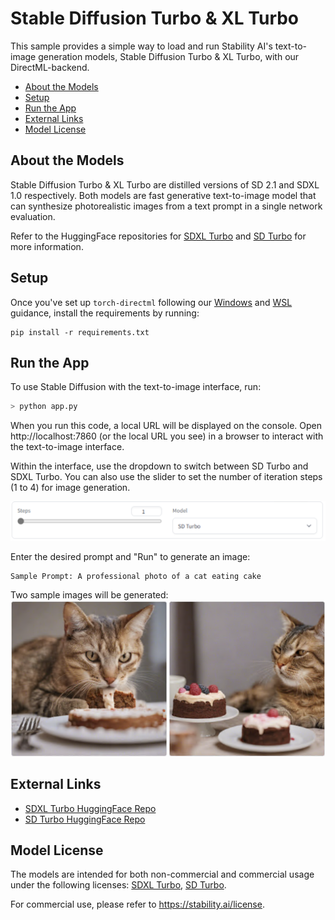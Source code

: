 # Stable Diffusion Turbo & XL Turbo
This sample provides a simple way to load and run Stability AI's text-to-image generation models, Stable Diffusion Turbo & XL Turbo, with our DirectML-backend.

- [About the Models](#about-the-models)
- [Setup](#setup)
- [Run the App](#run-the-app)
- [External Links](#external-links)
- [Model License](#model-license)


## About the Models

Stable Diffusion Turbo & XL Turbo are distilled versions of SD 2.1 and SDXL 1.0 respectively. Both models are fast generative text-to-image model that can synthesize photorealistic images from a text prompt in a single network evaluation.

Refer to the HuggingFace repositories for [SDXL Turbo](https://huggingface.co/stabilityai/sdxl-turbo) and [SD Turbo](https://huggingface.co/stabilityai/sd-turbo) for more information.


## Setup
Once you've set up `torch-directml` following our [Windows](https://learn.microsoft.com/en-us/windows/ai/directml/pytorch-windows) and [WSL](https://learn.microsoft.com/en-us/windows/ai/directml/pytorch-wsl) guidance, install the requirements by running:


```
pip install -r requirements.txt
```


## Run the App
To use Stable Diffusion with the text-to-image interface, run:
```bash
> python app.py
```

When you run this code, a local URL will be displayed on the console. Open http://localhost:7860 (or the local URL you see) in a browser to interact with the text-to-image interface.

Within the interface, use the dropdown to switch between SD Turbo and SDXL Turbo. You can also use the slider to set the number of iteration steps (1 to 4) for image generation.

![slider_dropdown](assets/slider_dropdown.png)


Enter the desired prompt and "Run" to generate an image:
``` 
Sample Prompt: A professional photo of a cat eating cake
```

Two sample images will be generated:
![image1](assets/t2i.png)



## External Links
- [SDXL Turbo HuggingFace Repo](https://huggingface.co/stabilityai/sdxl-turbo)
- [SD Turbo HuggingFace Repo](https://huggingface.co/stabilityai/sd-turbo)


## Model License
The models are intended for both non-commercial and commercial usage under the following licenses: [SDXL Turbo](https://huggingface.co/stabilityai/sdxl-turbo/blob/main/LICENSE.md), [SD Turbo](https://huggingface.co/stabilityai/sdxl-turbo/blob/main/LICENSE.md).

For commercial use, please refer to https://stability.ai/license.

